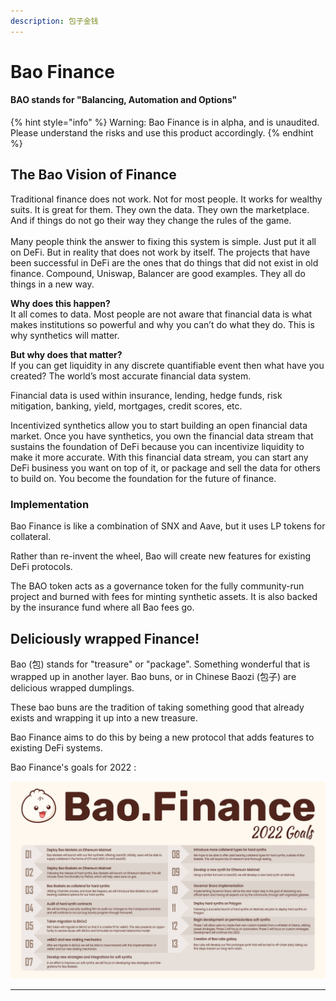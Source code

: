 ```yaml
---
description: 包子金钱
---
```


# Bao Finance

#### BAO stands for "Balancing, Automation and Options"

{% hint style="info" %}
Warning: Bao Finance is in alpha, and is unaudited. Please understand the risks and use this product accordingly.
{% endhint %}

## **The Bao Vision of Finance**

Traditional finance does not work. Not for most people. It works for wealthy suits. It is great for them. They own the data. They own the marketplace. And if things do not go their way they change the rules of the game.\
\
Many people think the answer to fixing this system is simple. Just put it all on DeFi. But in reality that does not work by itself. The projects that have been successful in DeFi are the ones that do things that did not exist in old finance. Compound, Uniswap, Balancer are good examples. They all do things in a new way.

**Why does this happen?**\
It all comes to data. Most people are not aware that financial data is what makes institutions so powerful and why you can’t do what they do. This is why synthetics will matter.

**But why does that matter?**\
If you can get liquidity in any discrete quantifiable event then what have you created? The world’s most accurate financial data system.

Financial data is used within insurance, lending, hedge funds, risk mitigation, banking, yield, mortgages, credit scores, etc.

Incentivized synthetics allow you to start building an open financial data market. Once you have synthetics, you own the financial data stream that sustains the foundation of DeFi because you can incentivize liquidity to make it more accurate. With this financial data stream, you can start any DeFi business you want on top of it, or package and sell the data for others to build on. You become the foundation for the future of finance.

### **Implementation**

Bao Finance is like a combination of SNX and Aave, but it uses LP tokens for collateral.

Rather than re-invent the wheel, Bao will create new features for existing DeFi protocols.

The BAO token acts as a governance token for the fully community-run project and burned with fees for minting synthetic assets. It is also backed by the insurance fund where all Bao fees go.

## Deliciously wrapped Finance!

Bao (包) stands for "treasure" or "package". Something wonderful that is wrapped up in another layer. Bao buns, or in Chinese Baozi (包子) are delicious wrapped dumplings.

These bao buns are the tradition of taking something good that already exists and wrapping it up into a new treasure.

Bao Finance aims to do this by being a new protocol that adds features to existing DeFi systems.

Bao Finance's goals for 2022 :

![](<.gitbook/assets/image (85).png>)

***
